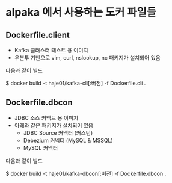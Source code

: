 # alpaka 에서 사용하는 도커 파일들

## Dockerfile.client

- Kafka 클러스터 테스트 용 이미지
- 우분투 기반으로 vim, curl, nslookup, nc 패키지가 설치되어 있음

다음과 같이 빌드

$ docker build -t haje01/kafka-cli[:버전] -f Dockerfile.cli .

## Dockerfile.dbcon

- JDBC 소스 커넥트 용 이미지
- 아래와 같은 패키지가 설치되어 있음
  - JDBC Source 커넥터 (커스텀)
  - Debezium 커넥터 (MySQL & MSSQL)
  - MySQL 커넥터

다음과 같이 빌드

$ docker build -t haje01/kafka-dbcon[:버전] -f Dockerfile.dbcon .
